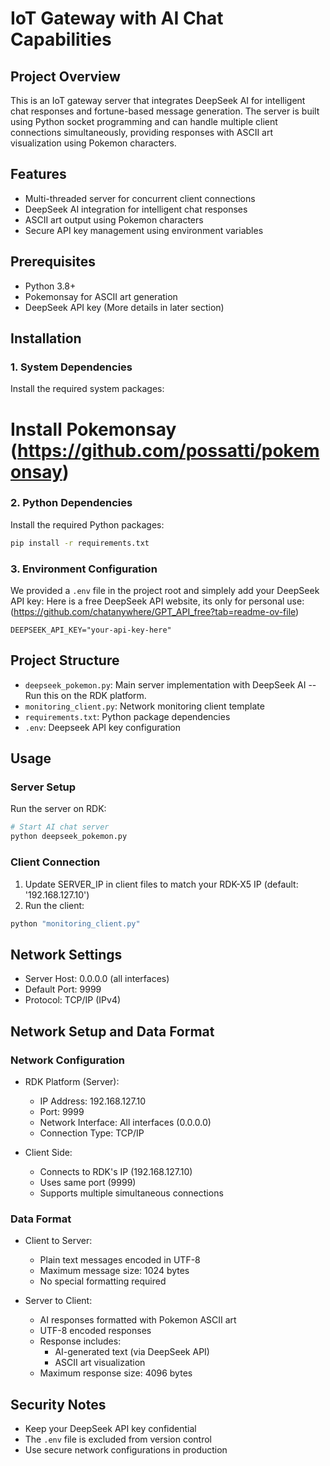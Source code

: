 # IoT Gateway with AI Chat Capabilities

## Project Overview
This is an IoT gateway server that integrates DeepSeek AI for intelligent chat responses and fortune-based message generation. The server is built using Python socket programming and can handle multiple client connections simultaneously, providing responses with ASCII art visualization using Pokemon characters.

## Features
- Multi-threaded server for concurrent client connections
- DeepSeek AI integration for intelligent chat responses
- ASCII art output using Pokemon characters
- Secure API key management using environment variables

## Prerequisites
- Python 3.8+
- Pokemonsay for ASCII art generation
- DeepSeek API key (More details in later section)

## Installation

### 1. System Dependencies
Install the required system packages:

# Install Pokemonsay (https://github.com/possatti/pokemonsay)


### 2. Python Dependencies
Install the required Python packages:
```bash
pip install -r requirements.txt
```

### 3. Environment Configuration
We provided a `.env` file in the project root and simplely add your DeepSeek API key:
Here is a free DeepSeek API website, its only for personal use: (https://github.com/chatanywhere/GPT_API_free?tab=readme-ov-file)
```
DEEPSEEK_API_KEY="your-api-key-here"
```

## Project Structure
- `deepseek_pokemon.py`: Main server implementation with DeepSeek AI -- Run this on the RDK platform.
- `monitoring_client.py`: Network monitoring client template
- `requirements.txt`: Python package dependencies
- `.env`: Deepseek API key configuration

## Usage

### Server Setup
Run the server on RDK:
```bash
# Start AI chat server
python deepseek_pokemon.py
```

### Client Connection
1. Update SERVER_IP in client files to match your RDK-X5 IP (default: '192.168.127.10')
2. Run the client:
```bash
python "monitoring_client.py"
```

## Network Settings
- Server Host: 0.0.0.0 (all interfaces)
- Default Port: 9999
- Protocol: TCP/IP (IPv4)

## Network Setup and Data Format

### Network Configuration
- RDK Platform (Server):
  - IP Address: 192.168.127.10
  - Port: 9999
  - Network Interface: All interfaces (0.0.0.0)
  - Connection Type: TCP/IP

- Client Side:
  - Connects to RDK's IP (192.168.127.10)
  - Uses same port (9999)
  - Supports multiple simultaneous connections

### Data Format
- Client to Server:
  - Plain text messages encoded in UTF-8
  - Maximum message size: 1024 bytes
  - No special formatting required

- Server to Client:
  - AI responses formatted with Pokemon ASCII art
  - UTF-8 encoded responses
  - Response includes:
    - AI-generated text (via DeepSeek API)
    - ASCII art visualization
  - Maximum response size: 4096 bytes

## Security Notes
- Keep your DeepSeek API key confidential
- The `.env` file is excluded from version control
- Use secure network configurations in production
